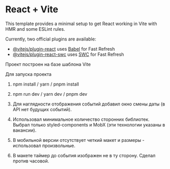 # React + Vite

This template provides a minimal setup to get React working in Vite with HMR and some ESLint rules.

Currently, two official plugins are available:

- [@vitejs/plugin-react](https://github.com/vitejs/vite-plugin-react/blob/main/packages/plugin-react/README.md) uses [Babel](https://babeljs.io/) for Fast Refresh
- [@vitejs/plugin-react-swc](https://github.com/vitejs/vite-plugin-react-swc) uses [SWC](https://swc.rs/) for Fast Refresh


Проект построен на базе шаблона Vite

Для запуска проекта 
1) npm install / yarn / pnpm install
2) npm run dev / yarn dev / pnpm dev

1) Для наглядности отображения событий добавил окно смены даты (в API нет будущих событий).
2) Использовал минимальное количество сторонних библиотек. Выбрал только styled-components и MobX (эти технологии указаны в вакансии).
3) В мобильной версии отсутствует четкий макет и размеры - использовал произвольные.
4) В макете таймер до события изображен не в ту сторону. Сделал против часовой.